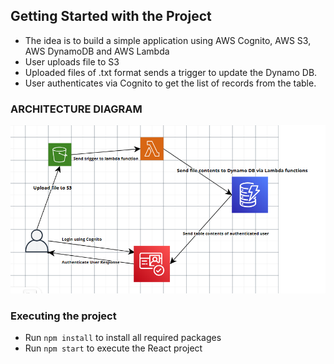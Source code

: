 ## Getting Started with the Project

- The idea is to build a simple application using AWS Cognito, AWS S3, AWS DynamoDB and AWS Lambda
- User uploads file to S3
- Uploaded files of .txt format sends  a trigger to update the Dynamo DB.
- User authenticates via Cognito to get the list of records from the table.

### ARCHITECTURE DIAGRAM

![File images](./assets/cloud_arch.png)

### Executing the project

- Run `npm install` to install all required packages
- Run `npm start` to execute the React project

